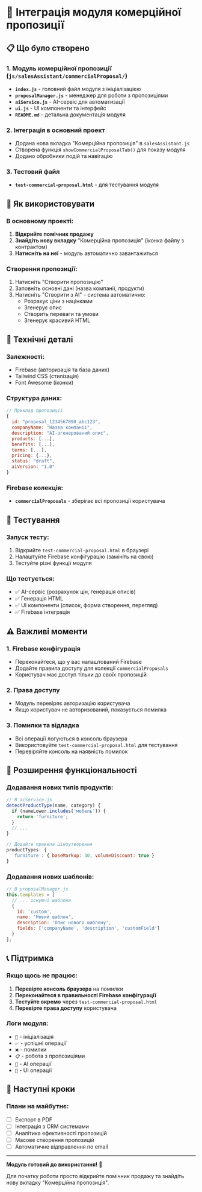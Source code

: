 # 🔗 Інтеграція модуля комерційної пропозиції

## 📋 Що було створено

### 1. **Модуль комерційної пропозиції** (`js/salesAssistant/commercialProposal/`)
- **`index.js`** - головний файл модуля з ініціалізацією
- **`proposalManager.js`** - менеджер для роботи з пропозиціями
- **`aiService.js`** - AI-сервіс для автоматизації
- **`ui.js`** - UI компоненти та інтерфейс
- **`README.md`** - детальна документація модуля

### 2. **Інтеграція в основний проект**
- Додана нова вкладка "Комерційна пропозиція" в `salesAssistant.js`
- Створена функція `showCommercialProposalTab()` для показу модуля
- Додано обробники подій та навігацію

### 3. **Тестовий файл**
- **`test-commercial-proposal.html`** - для тестування модуля

## 🚀 Як використовувати

### В основному проекті:
1. **Відкрийте помічник продажу**
2. **Знайдіть нову вкладку** "Комерційна пропозиція" (іконка файлу з контрактом)
3. **Натисніть на неї** - модуль автоматично завантажиться

### Створення пропозиції:
1. Натисніть "Створити пропозицію"
2. Заповніть основні дані (назва компанії, продукти)
3. Натисніть "Створити з AI" - система автоматично:
   - Розрахує ціни з націнками
   - Згенерує опис
   - Створить переваги та умови
   - Згенерує красивий HTML

## 🔧 Технічні деталі

### Залежності:
- Firebase (авторизація та база даних)
- Tailwind CSS (стилізація)
- Font Awesome (іконки)

### Структура даних:
```javascript
// Приклад пропозиції
{
  id: "proposal_1234567890_abc123",
  companyName: "Назва компанії",
  description: "AI-згенерований опис",
  products: [...],
  benefits: [...],
  terms: [...],
  pricing: {...},
  status: "draft",
  aiVersion: "1.0"
}
```

### Firebase колекція:
- **`commercialProposals`** - зберігає всі пропозиції користувача

## 🧪 Тестування

### Запуск тесту:
1. Відкрийте `test-commercial-proposal.html` в браузері
2. Налаштуйте Firebase конфігурацію (замініть на свою)
3. Тестуйте різні функції модуля

### Що тестується:
- ✅ AI-сервіс (розрахунок цін, генерація описів)
- ✅ Генерація HTML
- ✅ UI компоненти (список, форма створення, перегляд)
- ✅ Firebase інтеграція

## ⚠️ Важливі моменти

### 1. **Firebase конфігурація**
- Переконайтеся, що у вас налаштований Firebase
- Додайте правила доступу для колекції `commercialProposals`
- Користувач має доступ тільки до своїх пропозицій

### 2. **Права доступу**
- Модуль перевіряє авторизацію користувача
- Якщо користувач не авторизований, показується помилка

### 3. **Помилки та відладка**
- Всі операції логуються в консоль браузера
- Використовуйте `test-commercial-proposal.html` для тестування
- Перевіряйте консоль на наявність помилок

## 🔄 Розширення функціональності

### Додавання нових типів продуктів:
```javascript
// В aiService.js
detectProductType(name, category) {
  if (nameLower.includes('мебель')) {
    return 'furniture';
  }
  // ...
}

// Додайте правила ціноутворення
productTypes: {
  'furniture': { baseMarkup: 30, volumeDiscount: true }
}
```

### Додавання нових шаблонів:
```javascript
// В proposalManager.js
this.templates = [
  // ... існуючі шаблони
  {
    id: 'custom',
    name: 'Новий шаблон',
    description: 'Опис нового шаблону',
    fields: ['companyName', 'description', 'customField']
  }
];
```

## 📞 Підтримка

### Якщо щось не працює:
1. **Перевірте консоль браузера** на помилки
2. **Переконайтеся в правильності Firebase конфігурації**
3. **Тестуйте окремо** через `test-commercial-proposal.html`
4. **Перевірте права доступу** користувача

### Логи модуля:
- `🚀` - ініціалізація
- `✅` - успішні операції  
- `❌` - помилки
- `📋` - робота з пропозиціями
- `🤖` - AI операції
- `🎨` - UI операції

## 🎯 Наступні кроки

### Плани на майбутнє:
- [ ] Експорт в PDF
- [ ] Інтеграція з CRM системами
- [ ] Аналітика ефективності пропозицій
- [ ] Масове створення пропозицій
- [ ] Автоматичне відправлення по email

---

**Модуль готовий до використання!** 🎉

Для початку роботи просто відкрийте помічник продажу та знайдіть нову вкладку "Комерційна пропозиція". 